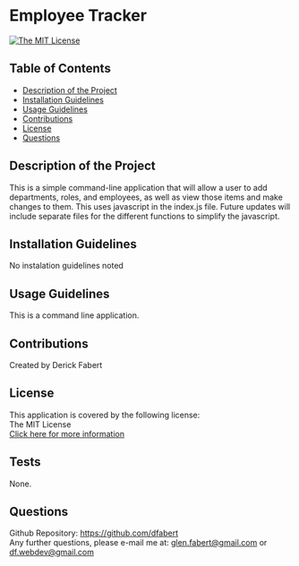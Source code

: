 
  
  # Employee Tracker
 
  [![The MIT License](https://img.shields.io/badge/License-MIT-yellow.svg)](https://opensource.org/licenses/MIT)
  

  ## Table of Contents
  * [Description of the Project](#Description-of-the-project)
  * [Installation Guidelines](#Installation-Guidelines)
  * [Usage Guidelines](#Usage-Guidelines)
  * [Contributions](#Contributions)
  * [License](#License)
  * [Questions](#Questions)

  ## Description of the Project
  This is a simple command-line application that will allow a user to add departments, roles, and employees, as well as view those items and make changes to them.  This uses javascript in the index.js file.  Future updates will include separate files for the different functions to simplify the javascript.

  ## Installation Guidelines
  No instalation guidelines noted

  ## Usage Guidelines
  This is a command line application.

  ## Contributions
  Created by Derick Fabert

  ## License
  This application is covered by the following license:  
  The MIT License  
  [Click here for more information](https://opensource.org/licenses/MIT)

  ## Tests
  None.

  ## Questions
  Github Repository: https://github.com/dfabert  
  Any further questions, please e-mail me at:  glen.fabert@gmail.com or df.webdev@gmail.com
  
  